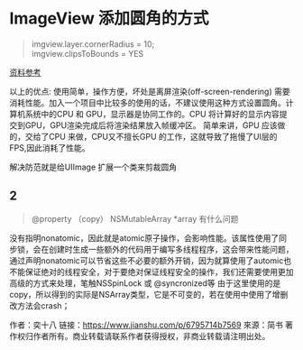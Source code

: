 # ImageView 添加圆角的方式
> imgview.layer.cornerRadius = 10;  
> imgview.clipsToBounds = YES

[资料参考](http://www.cocoachina.com/ios/20160526/16457.html)

以上的优点: 使用简单，操作方便，坏处是离屏渲染(off-screen-rendering) 需要消耗性能。加入一个项目中比较多的使用的话，不建议使用这种方式设置圆角。计算机系统中的CPU 和 GPU，显示器是协同工作的。CPU 将计算好的显示内容提交到GPU，GPU渲染完成后将渲染结果放入帧缓冲区。
简单来讲，GPU 应该做的，交给了CPU 来做，CPU又不擅长GPU 的工作，这就导致了拖慢了UI层的FPS,因此消耗了性能。

解决防范就是给UIImage 扩展一个类来剪裁圆角



## 2 
> @property （copy） NSMutableArray *array 有什么问题  

没有指明nonatomic，因此就是atomic原子操作，会影响性能。该属性使用了同步锁，会在创建时生成一些额外的代码用于编写多线程程序，这会带来性能问题，通过声明nonatomic可以节省这些不必要的额外开销，因为就算使用了automic也不能保证绝对的线程安全，对于要绝对保证线程安全的操作，我们还需要使用更加高级的方式来处理，笔触NSSpinLock 或 @syncronized等
由于这里使用的是copy，所以得到的实际是NSArray类型，它是不可变的，若在使用中使用了增删改方法会crash；

作者：奕十八
链接：https://www.jianshu.com/p/6795714b7569
來源：简书
著作权归作者所有。商业转载请联系作者获得授权，非商业转载请注明出处。
